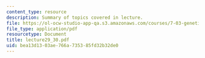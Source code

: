 ```yaml
---
content_type: resource
description: Summary of topics covered in lecture.
file: https://ol-ocw-studio-app-qa.s3.amazonaws.com/courses/7-03-genetics-fall-2004/bea13d1303ae766a735385fd32b32de0_lecture29_30.pdf
file_type: application/pdf
resourcetype: Document
title: lecture29_30.pdf
uid: bea13d13-03ae-766a-7353-85fd32b32de0
---
```

